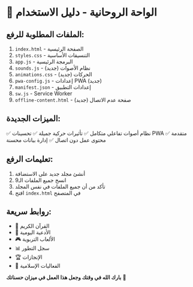 # 🌿 الواحة الروحانية - دليل الاستخدام

## الملفات المطلوبة للرفع:
1. `index.html` - الصفحة الرئيسية
2. `styles.css` - التنسيقات الأساسية
3. `app.js` - البرمجة الرئيسية
4. `sounds.js` - نظام الأصوات (جديد)
5. `animations.css` - الحركات (جديد)
6. `pwa-config.js` - إعدادات PWA (جديد)
7. `manifest.json` - إعدادات التطبيق
8. `sw.js` - Service Worker
9. `offline-content.html` - صفحة عدم الاتصال (جديد)

## الميزات الجديدة:
✅ نظام أصوات تفاعلي متكامل
✅ تأثيرات حركية جميلة
✅ تحسينات PWA متقدمة
✅ محتوى عمل دون اتصال
✅ إدارة بيانات محسنة

## تعليمات الرفع:
1. أنشئ مجلد جديد على الاستضافة
2. انسخ جميع الملفات الـ9
3. تأكد من أن جميع الملفات في نفس المجلد
4. افتح `index.html` في المتصفح

## روابط سريعة:
- 📖 القرآن الكريم
- 🤲 الأدعية اليومية
- 🎮 الألعاب التربوية
- 📊 سجل التطور
- 🏆 الإنجازات
- 📅 الفعاليات الإسلامية

**بارك الله في وقتك وجعل هذا العمل في ميزان حسناتك** 💫